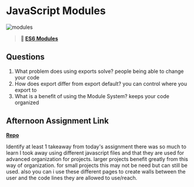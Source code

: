 # JavaScript Modules

![modules](https://bcw.blob.core.windows.net/public/img/1015719031845190)

> **📖 [ES6 Modules](https://codeworksacademy.com/fs-student-guide/resources/wk3/01-Modules)**

## Questions

1. What problem does using exports solve?
people being able to change your code
2. How does export differ from export default?
you can control where you export to 
3. What is a benefit of using the Module System?
keeps your code organized
## Afternoon Assignment Link

**[Repo](https://github.com/LiamSmith1992/gamenight)**

Identify at least 1 takeaway from today's assignment
there was so much to learn I took away using different javascript files and that they are used for advanced organization for projects. larger projects benefit greatly from this way of organization. for small projects this may not be need but can still be used. also you can i use these different pages to create walls between the user and the code lines they are allowed to use/reach.